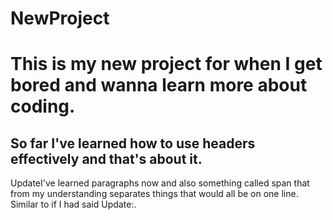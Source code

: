 # NewProject
<body>
  <h1>This is my new project for when I get bored and wanna learn more about coding.</h1>
  <h2>So far I've learned how to use headers effectively and that's about it.</h2>
  <p><span>Update</span>I've learned paragraphs now and also something called span that from my understanding separates things that would all be on one line. Similar to if I had said Update:.</p>
